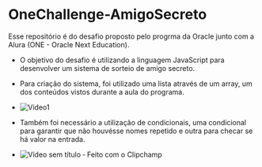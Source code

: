 # OneChallenge-AmigoSecreto

Esse repositório é do desafio proposto pelo progrma da Oracle junto com a Alura (ONE - Oracle Next Education).

 - O objetivo do desafio é utilizando a linguagem JavaScript para desenvolver um sistema de sorteio de amigo secreto.
 - Para criação do sistema, foi utilizado uma lista através de um array, um dos conteúdos vistos durante a aula do programa.

 - ![Video1](https://github.com/user-attachments/assets/a7049e08-fb23-4f4d-96ac-782e9e26e5eb)

- Também foi necessário a utilização de condicionais, uma condicional para garantir que não houvésse nomes repetido e outra para checar se há valor na entrada.

- ![Vídeo sem título ‐ Feito com o Clipchamp](https://github.com/user-attachments/assets/72390ca9-04e4-48ed-b62b-7dda884caebf)
